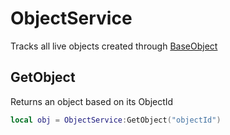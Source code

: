 # ObjectService

Tracks all live objects created through [BaseObject](/DeusFramework/Classes/baseObject)

## GetObject

Returns an object based on its ObjectId

```lua
local obj = ObjectService:GetObject("objectId")
```